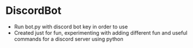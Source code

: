 # DiscordBot
* Run bot.py with discord bot key in order to use
* Created just for fun, experimenting with adding different fun and useful commands for a discord server using python
